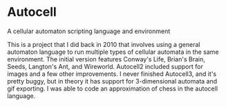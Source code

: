 # Autocell
A cellular automaton scripting language and environment

This is a project that I did back in 2010 that involves using a general automaton language to run multiple types of cellular automata in the same environment. The initial version features Conway's Life, Brian's Brain, Seeds, Langton's Ant, and Wireworld. Autocell2 included support for images and a few other improvements. I never finished Autocell3, and it's pretty buggy, but in theory it has support for 3-dimensional automata and gif exporting. I was able to code an approximation of chess in the autocell language.
